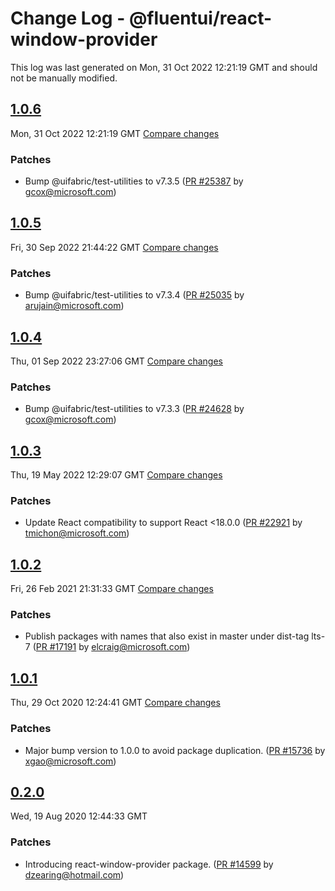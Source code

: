 # Change Log - @fluentui/react-window-provider

This log was last generated on Mon, 31 Oct 2022 12:21:19 GMT and should not be manually modified.

<!-- Start content -->

## [1.0.6](https://github.com/microsoft/fluentui/tree/@fluentui/react-window-provider_v1.0.6)

Mon, 31 Oct 2022 12:21:19 GMT 
[Compare changes](https://github.com/microsoft/fluentui/compare/@fluentui/react-window-provider_v1.0.5..@fluentui/react-window-provider_v1.0.6)

### Patches

- Bump @uifabric/test-utilities to v7.3.5 ([PR #25387](https://github.com/microsoft/fluentui/pull/25387) by gcox@microsoft.com)

## [1.0.5](https://github.com/microsoft/fluentui/tree/@fluentui/react-window-provider_v1.0.5)

Fri, 30 Sep 2022 21:44:22 GMT 
[Compare changes](https://github.com/microsoft/fluentui/compare/@fluentui/react-window-provider_v1.0.4..@fluentui/react-window-provider_v1.0.5)

### Patches

- Bump @uifabric/test-utilities to v7.3.4 ([PR #25035](https://github.com/microsoft/fluentui/pull/25035) by arujain@microsoft.com)

## [1.0.4](https://github.com/microsoft/fluentui/tree/@fluentui/react-window-provider_v1.0.4)

Thu, 01 Sep 2022 23:27:06 GMT 
[Compare changes](https://github.com/microsoft/fluentui/compare/@fluentui/react-window-provider_v1.0.3..@fluentui/react-window-provider_v1.0.4)

### Patches

- Bump @uifabric/test-utilities to v7.3.3 ([PR #24628](https://github.com/microsoft/fluentui/pull/24628) by gcox@microsoft.com)

## [1.0.3](https://github.com/microsoft/fluentui/tree/@fluentui/react-window-provider_v1.0.3)

Thu, 19 May 2022 12:29:07 GMT 
[Compare changes](https://github.com/microsoft/fluentui/compare/@fluentui/react-window-provider_v1.0.2..@fluentui/react-window-provider_v1.0.3)

### Patches

- Update React compatibility to support React <18.0.0 ([PR #22921](https://github.com/microsoft/fluentui/pull/22921) by tmichon@microsoft.com)

## [1.0.2](https://github.com/microsoft/fluentui/tree/@fluentui/react-window-provider_v1.0.2)

Fri, 26 Feb 2021 21:31:33 GMT 
[Compare changes](https://github.com/microsoft/fluentui/compare/@fluentui/react-window-provider_v1.0.1..@fluentui/react-window-provider_v1.0.2)

### Patches

- Publish packages with names that also exist in master under dist-tag lts-7 ([PR #17191](https://github.com/microsoft/fluentui/pull/17191) by elcraig@microsoft.com)

## [1.0.1](https://github.com/microsoft/fluentui/tree/@fluentui/react-window-provider_v1.0.1)

Thu, 29 Oct 2020 12:24:41 GMT 
[Compare changes](https://github.com/microsoft/fluentui/compare/@fluentui/react-window-provider_v0.3.2..@fluentui/react-window-provider_v1.0.1)

### Patches

- Major bump version to 1.0.0 to avoid package duplication. ([PR #15736](https://github.com/microsoft/fluentui/pull/15736) by xgao@microsoft.com)

## [0.2.0](https://github.com/microsoft/fluentui/tree/@fluentui/react-window-provider_v0.2.0)

Wed, 19 Aug 2020 12:44:33 GMT

### Patches

- Introducing react-window-provider package. ([PR #14599](https://github.com/microsoft/fluentui/pull/14599) by dzearing@hotmail.com)
